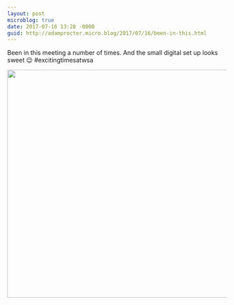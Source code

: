 ```yaml
---
layout: post
microblog: true
date: 2017-07-16 13:28 -0000
guid: http://adamprocter.micro.blog/2017/07/16/been-in-this.html
---
```

Been in this meeting a number of times. And the small digital set up looks sweet 😉 #excitingtimesatwsa

<img src="http://adamprocter.micro.blog/uploads/2017/beeaa26e6e.jpg" width="600" height="525" />
